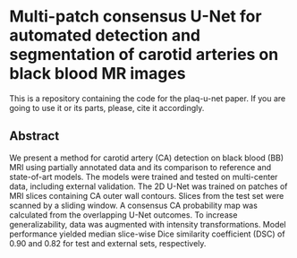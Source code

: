 # Multi-patch consensus U-Net for automated detection and segmentation of carotid arteries on black blood MR images  
  
This is a repository containing the code for the plaq-u-net paper. If you are going to use it or its parts, please, cite it accordingly.
  
## Abstract
We present a method for carotid artery (CA) detection on black blood (BB) MRI using partially annotated data and its comparison to reference and state-of-art models. The models were trained and tested on multi-center data, including external validation. The 2D U-Net was trained on patches of MRI slices containing CA outer wall contours. Slices from the test set were scanned by a sliding window. A consensus CA probability map was calculated from the overlapping U-Net outcomes. To increase generalizability, data was augmented with intensity transformations. Model performance yielded median slice-wise Dice similarity coefficient (DSC) of 0.90 and 0.82 for test and external sets, respectively.



